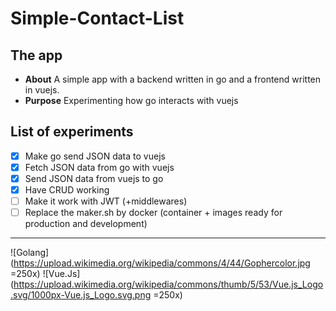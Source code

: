 # Simple-Contact-List
## The app
* **About** A simple app with a backend written in go and a frontend written in vuejs.
* **Purpose** Experimenting how go interacts with vuejs

## List of experiments
- [x] Make go send JSON data to vuejs
- [x] Fetch JSON data from go with vuejs
- [x] Send JSON data from vuejs to go
- [x] Have CRUD working
- [ ] Make it work with JWT (+middlewares)
- [ ] Replace the maker.sh by docker (container + images ready for production and development)

-----------------------------

![Golang](https://upload.wikimedia.org/wikipedia/commons/4/44/Gophercolor.jpg =250x)
![Vue.Js](https://upload.wikimedia.org/wikipedia/commons/thumb/5/53/Vue.js_Logo.svg/1000px-Vue.js_Logo.svg.png =250x)
